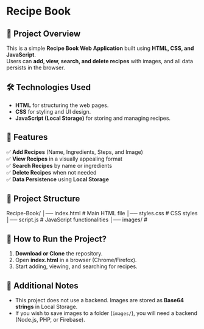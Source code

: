 # Recipe Book

## 📌 Project Overview
This is a simple **Recipe Book Web Application** built using **HTML, CSS, and JavaScript**.  
Users can **add, view, search, and delete recipes** with images, and all data persists in the browser.

## 🛠️ Technologies Used
- **HTML** for structuring the web pages.
- **CSS** for styling and UI design.
- **JavaScript (Local Storage)** for storing and managing recipes.

## 🚀 Features
✅ **Add Recipes** (Name, Ingredients, Steps, and Image)  
✅ **View Recipes** in a visually appealing format  
✅ **Search Recipes** by name or ingredients  
✅ **Delete Recipes** when not needed  
✅ **Data Persistence** using **Local Storage**  

## 📂 Project Structure
Recipe-Book/ │── index.html # 
Main HTML file │── styles.css # 
CSS styles │── script.js # 
JavaScript functionalities │── images/ # 


## 📜 How to Run the Project?
1. **Download or Clone** the repository.
2. Open **index.html** in a browser (Chrome/Firefox).
3. Start adding, viewing, and searching for recipes.

## 📝 Additional Notes
- This project does not use a backend. Images are stored as **Base64 strings** in Local Storage.
- If you wish to save images to a folder (`images/`), you will need a backend (Node.js, PHP, or Firebase).